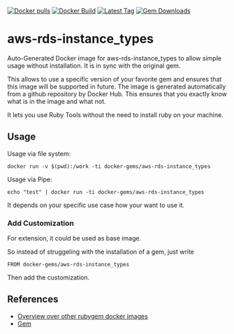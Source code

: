 [![Docker pulls](https://img.shields.io/docker/pulls/rubygem/aws-rds-instance_types.svg)](https://hub.docker.com/r/rubygem/aws-rds-instance_types/)
[![Docker Build](https://img.shields.io/docker/automated/rubygem/aws-rds-instance_types.svg)](https://hub.docker.com/r/rubygem/aws-rds-instance_types/)
[![Latest Tag](https://img.shields.io/github/tag/docker-rubygem/aws-rds-instance_types.svg)](https://hub.docker.com/r/rubygem/aws-rds-instance_types/)
[![Gem Downloads](https://img.shields.io/gem/dt/aws-rds-instance_types.svg)](https://rubygems.org/gems/aws-rds-instance_types/)
# aws-rds-instance_types

Auto-Generated Docker image for aws-rds-instance_types to allow simple usage without installation.
It is in sync with the original gem.

This allows to use a specific version of your favorite gem and ensures that this image will be supported in future.
The image is generated automatically from a github repository by Docker Hub.
This ensures that you exactly know what is in the image and what not.

It lets you use Ruby Tools without the need to install ruby on your machine.

## Usage

Usage via file system:

`docker run -v $(pwd):/work -ti docker-gems/aws-rds-instance_types`

Usage via Pipe:

`echo "test" | docker run -ti docker-gems/aws-rds-instance_types`

It depends on your specific use case how your want to use it.

### Add Customization

For extension, it could be used as base image.

So instead of struggeling with the installation of a gem, just write

`FROM docker-gems/aws-rds-instance_types`

Then add the customization.

## References

 - [Overview over other rubygem docker images](https://github.com/thinkbot/docker-rubygem)
 - [Gem](https://rubygems.org/gems/aws-rds-instance_types/)
